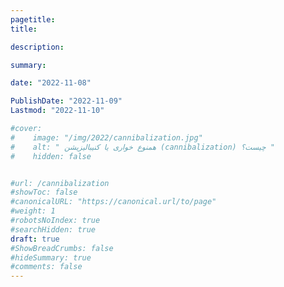 ```yaml
---
pagetitle: 
title: 

description: 

summary: 

date: "2022-11-08"

PublishDate: "2022-11-09"
Lastmod: "2022-11-10"

#cover:
#    image: "/img/2022/cannibalization.jpg"
#    alt: " همنوع خواری یا کنیبالیزیشن (cannibalization) چیست؟ "
#    hidden: false


#url: /cannibalization
#showToc: false
#canonicalURL: "https://canonical.url/to/page"
#weight: 1
#robotsNoIndex: true
#searchHidden: true
draft: true
#ShowBreadCrumbs: false
#hideSummary: true
#comments: false
---
```

